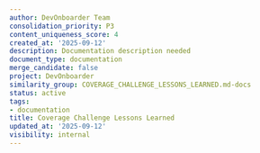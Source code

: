 ```yaml
---
author: DevOnboarder Team
consolidation_priority: P3
content_uniqueness_score: 4
created_at: '2025-09-12'
description: Documentation description needed
document_type: documentation
merge_candidate: false
project: DevOnboarder
similarity_group: COVERAGE_CHALLENGE_LESSONS_LEARNED.md-docs
status: active
tags:
- documentation
title: Coverage Challenge Lessons Learned
updated_at: '2025-09-12'
visibility: internal
---
```


